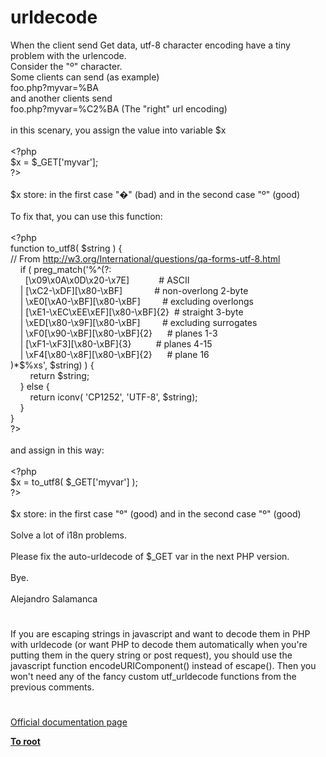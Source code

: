 # urldecode




<div class="phpcode"><span class="html">
When the client send Get data, utf-8 character encoding have a tiny problem with the urlencode.
<br>Consider the &quot;&#xBA;&quot; character. 
<br>Some clients can send (as example)
<br>foo.php?myvar=%BA
<br>and another clients send
<br>foo.php?myvar=%C2%BA (The &quot;right&quot; url encoding)
<br>
<br>in this scenary, you assign the value into variable $x
<br>
<br><span class="default">&lt;?php
<br>$x </span><span class="keyword">= </span><span class="default">$_GET</span><span class="keyword">[</span><span class="string">&apos;myvar&apos;</span><span class="keyword">];
<br></span><span class="default">?&gt;
<br></span>
<br>$x store: in the first case &quot;&#xFFFD;&quot; (bad) and in the second case &quot;&#xBA;&quot; (good)
<br>
<br>To fix that, you can use this function:
<br>
<br><span class="default">&lt;?php
<br></span><span class="keyword">function </span><span class="default">to_utf8</span><span class="keyword">( </span><span class="default">$string </span><span class="keyword">) {
<br></span><span class="comment">// From <a href="http://w3.org/International/questions/qa-forms-utf-8.html" rel="nofollow" target="_blank">http://w3.org/International/questions/qa-forms-utf-8.html</a>
<br>&#xA0; &#xA0; </span><span class="keyword">if ( </span><span class="default">preg_match</span><span class="keyword">(</span><span class="string">&apos;%^(?:
<br>&#xA0; &#xA0; &#xA0; [\x09\x0A\x0D\x20-\x7E]&#xA0; &#xA0; &#xA0; &#xA0; &#xA0; &#xA0; # ASCII
<br>&#xA0; &#xA0; | [\xC2-\xDF][\x80-\xBF]&#xA0; &#xA0; &#xA0; &#xA0; &#xA0; &#xA0;&#xA0; # non-overlong 2-byte
<br>&#xA0; &#xA0; | \xE0[\xA0-\xBF][\x80-\xBF]&#xA0; &#xA0; &#xA0; &#xA0;&#xA0; # excluding overlongs
<br>&#xA0; &#xA0; | [\xE1-\xEC\xEE\xEF][\x80-\xBF]{2}&#xA0; # straight 3-byte
<br>&#xA0; &#xA0; | \xED[\x80-\x9F][\x80-\xBF]&#xA0; &#xA0; &#xA0; &#xA0;&#xA0; # excluding surrogates
<br>&#xA0; &#xA0; | \xF0[\x90-\xBF][\x80-\xBF]{2}&#xA0; &#xA0; &#xA0; # planes 1-3
<br>&#xA0; &#xA0; | [\xF1-\xF3][\x80-\xBF]{3}&#xA0; &#xA0; &#xA0; &#xA0; &#xA0; # planes 4-15
<br>&#xA0; &#xA0; | \xF4[\x80-\x8F][\x80-\xBF]{2}&#xA0; &#xA0; &#xA0; # plane 16
<br>)*$%xs&apos;</span><span class="keyword">, </span><span class="default">$string</span><span class="keyword">) ) {
<br>&#xA0; &#xA0; &#xA0; &#xA0; return </span><span class="default">$string</span><span class="keyword">;
<br>&#xA0; &#xA0; } else {
<br>&#xA0; &#xA0; &#xA0; &#xA0; return </span><span class="default">iconv</span><span class="keyword">( </span><span class="string">&apos;CP1252&apos;</span><span class="keyword">, </span><span class="string">&apos;UTF-8&apos;</span><span class="keyword">, </span><span class="default">$string</span><span class="keyword">);
<br>&#xA0; &#xA0; }
<br>}
<br></span><span class="default">?&gt;
<br></span>
<br>and assign in this way:
<br>
<br><span class="default">&lt;?php
<br>$x </span><span class="keyword">= </span><span class="default">to_utf8</span><span class="keyword">( </span><span class="default">$_GET</span><span class="keyword">[</span><span class="string">&apos;myvar&apos;</span><span class="keyword">] );
<br></span><span class="default">?&gt;
<br></span>
<br>$x store: in the first case &quot;&#xBA;&quot; (good) and in the second case &quot;&#xBA;&quot; (good)
<br>
<br>Solve a lot of i18n problems.
<br>
<br>Please fix the auto-urldecode of $_GET var in the next PHP version.
<br>
<br>Bye.
<br>
<br>Alejandro Salamanca</span>
</div>
  

#


<div class="phpcode"><span class="html">
If you are escaping strings in javascript and want to decode them in PHP with urldecode (or want PHP to decode them automatically when you&apos;re putting them in the query string or post request), you should use the javascript function encodeURIComponent() instead of escape(). Then you won&apos;t need any of the fancy custom utf_urldecode functions from the previous comments.</span>
</div>
  

#

[Official documentation page](https://www.php.net/manual/en/function.urldecode.php)

**[To root](/README.md)**